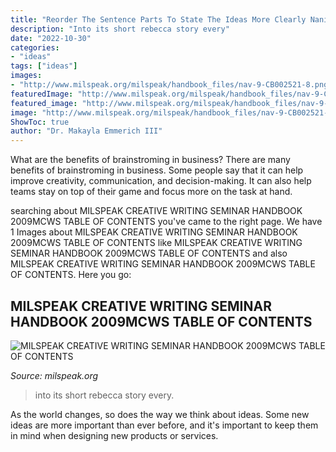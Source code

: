```yaml
---
title: "Reorder The Sentence Parts To State The Ideas More Clearly Nani - Milspeak Creative Writing Seminar Handbook 2009mcws Table Of Contents"
description: "Into its short rebecca story every"
date: "2022-10-30"
categories:
- "ideas"
tags: ["ideas"]
images:
- "http://www.milspeak.org/milspeak/handbook_files/nav-9-CB002521-8.png"
featuredImage: "http://www.milspeak.org/milspeak/handbook_files/nav-9-CB002521-8.png"
featured_image: "http://www.milspeak.org/milspeak/handbook_files/nav-9-CB002521-8.png"
image: "http://www.milspeak.org/milspeak/handbook_files/nav-9-CB002521-8.png"
ShowToc: true
author: "Dr. Makayla Emmerich III"
---
```



What are the benefits of brainstroming in business?
There are many benefits of brainstroming in business. Some people say that it can help improve creativity, communication, and decision-making. It can also help teams stay on top of their game and focus more on the task at hand.

	

		
searching about MILSPEAK CREATIVE WRITING SEMINAR HANDBOOK 2009MCWS TABLE OF CONTENTS you've came to the right page. We have 1 Images about MILSPEAK CREATIVE WRITING SEMINAR HANDBOOK 2009MCWS TABLE OF CONTENTS like MILSPEAK CREATIVE WRITING SEMINAR HANDBOOK 2009MCWS TABLE OF CONTENTS and also MILSPEAK CREATIVE WRITING SEMINAR HANDBOOK 2009MCWS TABLE OF CONTENTS. Here you go:
		
    
## MILSPEAK CREATIVE WRITING SEMINAR HANDBOOK 2009MCWS TABLE OF CONTENTS

<img loading=lazy src="http://www.milspeak.org/milspeak/handbook_files/nav-9-CB002521-8.png" onerror="this.onerror=null;this.src='https://tse1.mm.bing.net/th?id=OIP.wTla_aAwrcyMUR8V_1nEMwHaA5&amp;pid=15.1';" alt="MILSPEAK CREATIVE WRITING SEMINAR HANDBOOK 2009MCWS TABLE OF CONTENTS">

_Source: milspeak.org_

>into its short rebecca story every. 

	

As the world changes, so does the way we think about ideas. Some new ideas are more important than ever before, and it's important to keep them in mind when designing new products or services.

